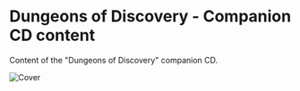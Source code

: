# Dungeons of Discovery - Companion CD content

Content of the "Dungeons of Discovery" companion CD.

![Cover](https://i.gr-assets.com/images/S/compressed.photo.goodreads.com/books/1600920696l/3506866._SX318_.jpg)
